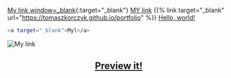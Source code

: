 
[My link,window=_blank](https://tomaszkorczyk.github.io/portfolio/){:target="_blank"}
 <a href="https://tomaszkorczyk.github.io/portfolio" target="_blank">MY link</a>
 {{% link target="_blank" url="https://tomaszkorczyk.github.io/portfolio" %}}
<a href="http://example.com/" target="_blank">Hello, world!</a>
```sh
<a target="_blank">Myl</a>
```
![My link](https://tomaszkorczyk.github.io/portfolio/)
<h2 align="center">
  <a href="https://tomaszkorczyk.github.io/portfolio" target="_blank">Preview it!</a>
</h2>
